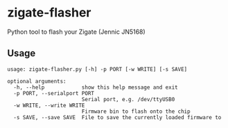 # zigate-flasher
Python tool to flash your Zigate (Jennic JN5168)

## Usage
```
usage: zigate-flasher.py [-h] -p PORT [-w WRITE] [-s SAVE]

optional arguments:
  -h, --help            show this help message and exit
  -p PORT, --serialport PORT
                        Serial port, e.g. /dev/ttyUSB0
  -w WRITE, --write WRITE
                        Firmware bin to flash onto the chip
  -s SAVE, --save SAVE  File to save the currently loaded firmware to

```
